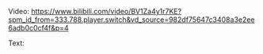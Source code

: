 Video:
https://www.bilibili.com/video/BV1Za4y1r7KE?spm_id_from=333.788.player.switch&vd_source=982df75647c3408a3e2ee6adb0c0cf4f&p=4

Text:

